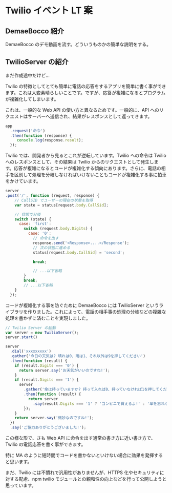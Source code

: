 # Twilio イベント LT 案
## DemaeBocco 紹介
DemaeBocco のデモ動画を流す。どういうものかの簡単な説明をする。


## TwilioServer の紹介
まだ作成途中だけど...

Twilio の特徴としてとても簡単に電話の応答をするアプリを簡単に書く事ができます。これは大変素晴らしいことです。ですが、応答が複雑になるとプログラムが複雑化してしまいます。

これは、一般的な Web API の使い方と異なるためです。一般的に、API へのリクエストはサーバーへ送信され、結果がレスポンスとして返ってきます。

```javascript
app
  .request('命令')
  .then(function (response) {
     console.log(response.result);
  });
```

Twilio では、開発者から見るとこれが逆転しています。Twilio への命令は Twilio へのレスポンスとして、その結果は Twilio からのリクエストとして発生します。応答が複雑になるとコードが複雑化する傾向にあります。さらに、電話の相手を区別して処理を分岐しなければいけないこともコードが複雑化する事に拍車をかけています。

```javascript
server
.post('/', function (request, response) {
    // CallSID でユーザーの現在の状態を取得
    var state = status[request.body.CallSid];

    // 状態で分岐
    switch (state) {
      case: 'first':
        switch (request.body.Digits) {
          case: '0':
            // 命令を出す
            response.send('<Response>....</Response');
            // 次の状態に進める
            status[request.body.CallSid] = 'second';

            break;

            // ...以下省略
        }
        break;
        // ...以下省略
    }
  });
````

コードが複雑化する事を防ぐために DemaeBocco には TwilioServer というライブラリを作りました。これによって、電話の相手事の処理の分岐などの複雑な処理を書かずに済むことを実現しました。

```javascript
// Twilio Server の起動
var server = new TwilioServer();
server.start()
```

```javascript
server
  .dial('xxxxxxxxx')
  .gather('今日の天気は? 晴れは0、雨は1、それ以外は9を押してください')
  .then(function (result) {
    if (result.Digits === '0') {
      return server.say('お天気がいいのですね!');
    }
    if (result.Digits === '1') {
      server
        .gather('傘は持っていますか? 持って入れば0、持っていなければ1を押してください')
        .then(function (result) {
          return server
            .say(result.Digits === '1' ? 'コンビニで買えるよ!' : '傘を忘れないように!');
        });
    }
    return server.say('微妙なのですね!');
  })
  .say('ご協力ありがとうございました!');
```

この様な形で、さも Web API に命令を出す通常の書き方に近い書き方で、Twilio の電話応答を書く事ができます。

特に MA のように短時間でコードを書かないといけない場合に効果を発揮すると思います。

まだ、Twilio には不慣れで汎用性がありませんが、HTTPS 化やセキュリティに対する配慮、npm twilio モジュールとの親和性の向上などを行って公開しようと思っています。
